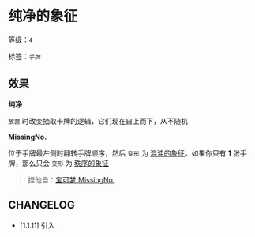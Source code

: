 # 纯净的象征

等级：`4`

标签：`手牌`

## 效果

**纯净**

`放置` 时改变抽取卡牌的逻辑，它们现在自上而下，从不随机

**MissingNo.**

位于手牌最左侧时翻转手牌顺序，然后 `变形` 为 [混沌的象征](混沌的象征.md)。如果你只有 **1** 张手牌，那么只会 `变形` 为 [秩序的象征](秩序的象征.md)

> 捏他自：[宝可梦 MissingNo.](https://zh.wikipedia.org/wiki/MissingNo.)

## CHANGELOG

- [1.1.11] 引入
